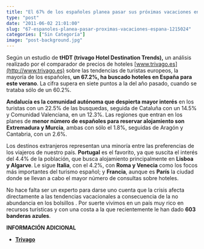 ```yaml
---
title: "El 67% de los españoles planea pasar sus próximas vacaciones en España"
type: "post"
date: "2011-06-02 21:01:00"
slug: "67-espanoles-planea-pasar-proximas-vacaciones-espana-1215024"
categories: ["Sin Categoría"]
image: "post-background.jpg"
---
```


Según un estudio de **tHDT (trivago Hotel Destination Trends),** un análisis realizado por el comparador de precios de hoteles [www.trivago.es](http://www.trivago.es) sobre las tendencias de turistas europeos, la mayoría de los españoles, **un 67.2%, ha buscado hoteles en España para este verano**. La cifra supera en siete puntos a la del año pasado, cuando se trataba sólo de un 60.2%.

**Andalucía es la comunidad autónoma que despierta mayor interés** en los turistas con un 22.5% de las busquedas, seguida de Cataluña con un 14.5% y Comunidad Valenciana, en un 12.3%. Las regiones que entran en los planes de **menor número de españoles para reservar alojamiento son Extremadura y Murcia**, ambas con sólo el 1.8%, seguidas de Aragón y Cantabria, con un 2.6%.

Los destinos extranjeros representan una minoría entre las preferencias de los viajeros de nuestro país. **Portugal** es el favorito, ya que suscita el interés del 4.4% de la población, que busca alojamiento principalmente en **Lisboa y Algarve**. Le sigue **Italia**, con el 4.2%, con **Roma y Venecia** como los focos más importantes del turismo español; y **Francia**, aunque es **París** la ciudad donde se llevan a cabo el mayor número de consultas sobre hoteles.

No hace falta ser un experto para darse uno cuenta que la crisis afecta directamente a las tendencias vacacionales a consecuencia de la no abundancia en los bolsillos . Por suerte vivimos en un país muy rico en recursos turísticas y con una costa a la que recientemente le han dado **603 banderas azules**.

**INFORMACIÓN ADICIONAL**

- **[ Trivago](http://www.trivago.es)**